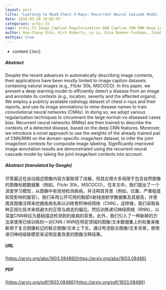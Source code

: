 ```yaml
---
layout: post
title: "Learning to Read Chest X-Rays: Recurrent Neural Cascade Model for Automated Image Annotation"
date: 2016-03-28 19:02:07
categories: arXiv_CV
tags: arXiv_CV Image_Caption Regularization GAN Caption CNN RNN Deep_Learning
author: Hoo-Chang Shin, Kirk Roberts, Le Lu, Dina Demner-Fushman, Jianhua Yao, Ronald M Summers
mathjax: true
---
```


* content
{:toc}

##### Abstract
Despite the recent advances in automatically describing image contents, their applications have been mostly limited to image caption datasets containing natural images (e.g., Flickr 30k, MSCOCO). In this paper, we present a deep learning model to efficiently detect a disease from an image and annotate its contexts (e.g., location, severity and the affected organs). We employ a publicly available radiology dataset of chest x-rays and their reports, and use its image annotations to mine disease names to train convolutional neural networks (CNNs). In doing so, we adopt various regularization techniques to circumvent the large normal-vs-diseased cases bias. Recurrent neural networks (RNNs) are then trained to describe the contexts of a detected disease, based on the deep CNN features. Moreover, we introduce a novel approach to use the weights of the already trained pair of CNN/RNN on the domain-specific image/text dataset, to infer the joint image/text contexts for composite image labeling. Significantly improved image annotation results are demonstrated using the recurrent neural cascade model by taking the joint image/text contexts into account.

##### Abstract (translated by Google)
尽管最近在自动描述图像内容方面取得了进展，但其应用大多局限于包含自然图像的图像标题数据集（例如，Flickr 30k，MSCOCO）。在本文中，我们提出了一个深度学习模型，从图像中有效地检测疾病，并注释其背景（例如，位置，严重程度和受影响的器官）。我们采用公开可用的胸部X射线放射学数据集及其报告，并使用其图像注释来挖掘疾病名称以训练卷积神经网络（CNN）。这样做，我们采取各种正规化技术来规避大的正常与病态的偏见。然后训练递归神经网络（RNN），以深度CNN特征为基础描述检测到的疾病的背景。此外，我们引入了一种新颖的方法来使用已经训练的一对CNN / RNN在特定领域的图像/文本数据集上的权重来推断用于复合图像标记的联合图像/文本上下文。通过考虑联合图像/文本背景，使用递归神经级联模型来证明显着改善的图像注释结果。

##### URL
[https://arxiv.org/abs/1603.08486](https://arxiv.org/abs/1603.08486)

##### PDF
[https://arxiv.org/pdf/1603.08486](https://arxiv.org/pdf/1603.08486)

